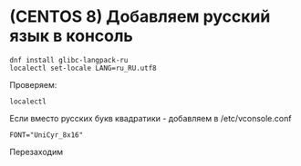 # (CENTOS 8) Добавляем русский язык в консоль

```
dnf install glibc-langpack-ru
localectl set-locale LANG=ru_RU.utf8
```
Проверяем:
```
localectl
```
Если вместо русских букв квадратики - добавляем в /etc/vconsole.conf
```
FONT="UniCyr_8x16"
```
Перезаходим

